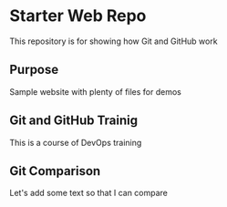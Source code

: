 # Starter Web Repo

This repository is for showing how Git and GitHub work

## Purpose

Sample website with plenty of files for demos

## Git and GitHub Trainig

This is a course of DevOps training

## Git Comparison
Let's add some text so that I can compare
